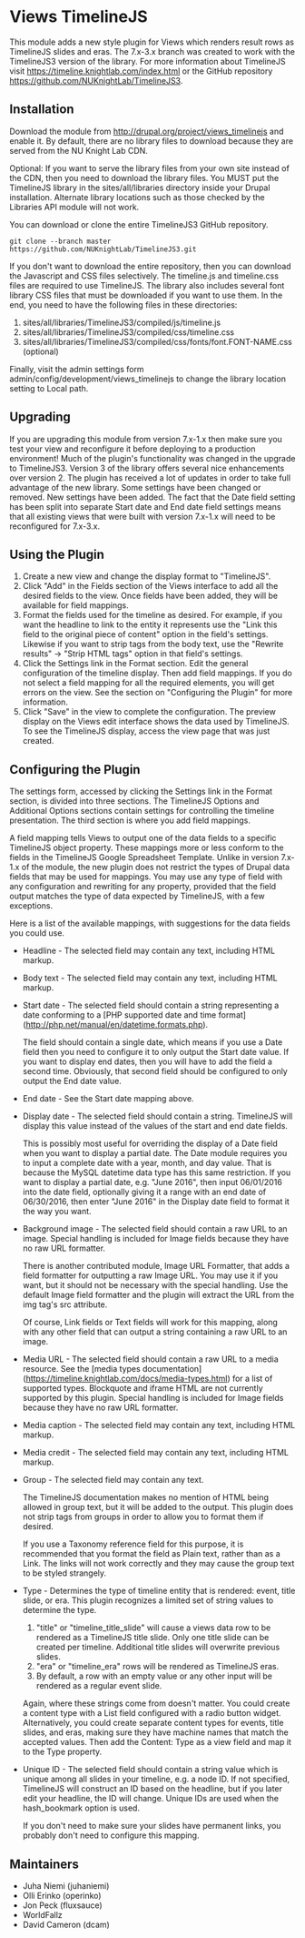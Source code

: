 Views TimelineJS
================
This module adds a new style plugin for Views which renders result rows as
TimelineJS slides and eras.  The 7.x-3.x branch was created to work with the
TimelineJS3 version of the library.  For more information about TimelineJS visit
https://timeline.knightlab.com/index.html or the GitHub repository
https://github.com/NUKnightLab/TimelineJS3.

Installation
------------
Download the module from http://drupal.org/project/views_timelinejs and enable
it.  By default, there are no library files to download because they are served
from the NU Knight Lab CDN.

Optional: If you want to serve the library files from your own site instead of
the CDN, then you need to download the library files.  You MUST put the
TimelineJS library in the sites/all/libraries directory inside your Drupal
installation.  Alternate library locations such as those checked by the
Libraries API module will not work.

You can download or clone the entire TimelineJS3 GitHub repository.
```
git clone --branch master https://github.com/NUKnightLab/TimelineJS3.git
```

If you don't want to download the entire repository, then you can download the
Javascript and CSS files selectively.  The timeline.js and timeline.css files
are required to use TimelineJS.  The library also includes several font
library CSS files that must be downloaded if you want to use them.  In the end,
you need to have the following files in these directories:

1. sites/all/libraries/TimelineJS3/compiled/js/timeline.js
2. sites/all/libraries/TimelineJS3/compiled/css/timeline.css
3. sites/all/libraries/TimelineJS3/compiled/css/fonts/font.FONT-NAME.css
   (optional)

Finally, visit the admin settings form admin/config/development/views_timelinejs
to change the library location setting to Local path.

Upgrading
---------
If you are upgrading this module from version 7.x-1.x then make sure you test
your view and reconfigure it before deploying to a production environment!  Much
of the plugin's functionality was changed in the upgrade to TimelineJS3.
Version 3 of the library offers several nice enhancements over version 2.  The
plugin has received a lot of updates in order to take full advantage of the new
library.  Some settings have been changed or removed.  New settings have been
added.  The fact that the Date field setting has been split into separate Start
date and End date field settings means that all existing views that were built
with version 7.x-1.x will need to be reconfigured for 7.x-3.x.

Using the Plugin
----------------
1. Create a new view and change the display format to "TimelineJS".
2. Click "Add" in the Fields section of the Views interface to add all the
   desired fields to the view. Once fields have been added, they will be
   available for field mappings.
3. Format the fields used for the timeline as desired. For example, if you want
   the headline to link to the entity it represents use the "Link this field to
   the original piece of content" option in the field's settings.  Likewise if
   you want to strip tags from the body text, use the "Rewrite results" ->
   "Strip HTML tags" option in that field's settings.
4. Click the Settings link in the Format section.  Edit the general
   configuration of the timeline display.  Then add field mappings.  If you do
   not select a field mapping for all the required elements, you will get errors
   on the view.  See the section on "Configuring the Plugin" for more
   information.
5. Click "Save" in the view to complete the configuration. The preview display
   on the Views edit interface shows the data used by TimelineJS.  To see the
   TimelineJS display, access the view page that was just created.

Configuring the Plugin
----------------------
The settings form, accessed by clicking the Settings link in the Format section,
is divided into three sections.  The TimelineJS Options and Additional Options
sections contain settings for controlling the timeline presentation.  The third
section is where you add field mappings.

A field mapping tells Views to output one of the data fields to a specific
TimelineJS object property.  These mappings more or less conform to the fields
in the TimelineJS Google Spreadsheet Template.  Unlike in version 7.x-1.x of the
module, the new plugin does not restrict the types of Drupal data fields that
may be used for mappings.  You may use any type of field with any configuration
and rewriting for any property, provided that the field output matches the type
of data expected by TimelineJS, with a few exceptions.

Here is a list of the available mappings, with suggestions for the data fields
you could use.
* Headline - The selected field may contain any text, including HTML markup.

* Body text - The selected field may contain any text, including HTML markup.

* Start date - The selected field should contain a string representing a date
  conforming to a [PHP supported date and time format]
  (http://php.net/manual/en/datetime.formats.php).

  The field should contain a single date, which means if you use a Date field
  then you need to configure it to only output the Start date value.  If you
  want to display end dates, then you will have to add the field a second time.
  Obviously, that second field should be configured to only output the End date
  value.

* End date - See the Start date mapping above.

* Display date - The selected field should contain a string.  TimelineJS will
  display this value instead of the values of the start and end date fields.

  This is possibly most useful for overriding the display of a Date field when
  you want to display a partial date.  The Date module requires you to input a
  complete date with a year, month, and day value.  That is because the MySQL
  datetime data type has this same restriction.  If you want to display a
  partial date, e.g. "June 2016", then input 06/01/2016 into the date field,
  optionally giving it a range with an end date of 06/30/2016, then enter "June
  2016" in the Display date field to format it the way you want.

* Background image - The selected field should contain a raw URL to an image.
  Special handling is included for Image fields because they have no raw URL
  formatter.

  There is another contributed module, Image URL Formatter, that adds a field
  formatter for outputting a raw Image URL.  You may use it if you want, but it
  should not be necessary with the special handling.  Use the default Image
  field formatter and the plugin will extract the URL from the img tag's src
  attribute.

  Of course, Link fields or Text fields will work for this mapping, along with
  any other field that can output a string containing a raw URL to an image.

* Media URL - The selected field should contain a raw URL to a media resource.
  See the [media types documentation]
  (https://timeline.knightlab.com/docs/media-types.html) for a list of supported
  types. Blockquote and iframe HTML are not currently supported by this plugin.
  Special handling is included for Image fields because they have no raw URL
  formatter.

* Media caption - The selected field may contain any text, including HTML
  markup.

* Media credit - The selected field may contain any text, including HTML markup.

* Group - The selected field may contain any text.

  The TimelineJS documentation makes no mention of HTML being allowed in group
  text, but it will be added to the output.  This plugin does not strip tags
  from groups in order to allow you to format them if desired.

  If you use a Taxonomy reference field for this purpose, it is recommended that
  you format the field as Plain text, rather than as a Link.  The links will not
  work correctly and they may cause the group text to be styled strangely.

* Type - Determines the type of timeline entity that is rendered: event, title
  slide, or era. This plugin recognizes a limited set of string values to
  determine the type.

  1. "title" or "timeline_title_slide" will cause a views data row to be
     rendered as a TimelineJS title slide. Only one title slide can be created
     per timeline. Additional title slides will overwrite previous slides.
  2. "era" or "timeline_era" rows will be rendered as TimelineJS eras.
  3. By default, a row with an empty value or any other input will be rendered
     as a regular event slide.

  Again, where these strings come from doesn't matter.  You could create a
  content type with a List field configured with a radio button widget.
  Alternatively, you could create separate content types for events, title
  slides, and eras, making sure they have machine names that match the accepted
  values.  Then add the Content: Type as a view field and map it to the Type
  property.

* Unique ID - The selected field should contain a string value which is unique
  among all slides in your timeline, e.g. a node ID. If not specified,
  TimelineJS will construct an ID based on the headline, but if you later edit
  your headline, the ID will change. Unique IDs are used when the hash_bookmark
  option is used.

  If you don't need to make sure your slides have permanent links, you probably
  don't need to configure this mapping.

Maintainers
-----------
* Juha Niemi (juhaniemi)
* Olli Erinko (operinko)
* Jon Peck (fluxsauce)
* WorldFallz
* David Cameron (dcam)
